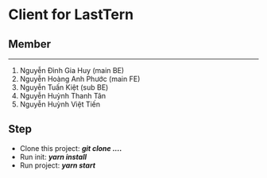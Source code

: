 # Client for LastTern

## Member
 --------------
  1. Nguyễn Đình Gia Huy (main BE)
  2. Nguyễn Hoàng Anh Phước (main FE)
  3. Nguyễn Tuấn Kiệt (sub BE)
  4. Nguyễn Huỳnh Thanh Tân
  5. Nguyễn Huỳnh Việt Tiến

## Step

  * Clone this project:
    ***git clone ....***
  * Run init:
    ***yarn install***
  * Run project:
    ***yarn start***

